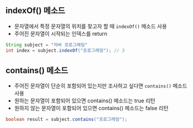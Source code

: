 ## indexOf() 메소드
- 문자열에서 특정 문자열의 위치를 찾고자 할 때 `indexOf()` 메소드 사용
- 주어진 문자열이 시작되는 인덱스를 return

```java
String subject = "자바 프로그래밍"
int index = subject.indexOf("프로그래밍"); // 3
```

## contains() 메소드
- 주어진 문자열이 단순히 포함되어 있는지만 조사하고 싶다면 `contains()` 메소드 사용
- 원하는 문자열이 포함되어 있으면 contains() 메소드는 true 리턴
- 원하지 않는 문자열이 포함되어 있으면 contains() 메소드는 false 리턴

```java
boolean result = subject.contains("프로그래밍");
```